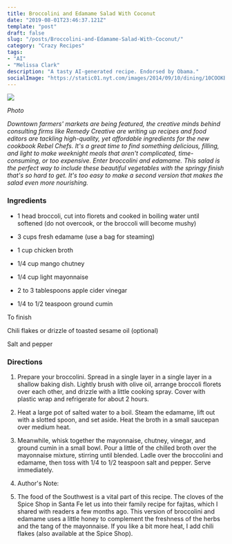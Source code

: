 ```yaml
---
title: Broccolini and Edamame Salad With Coconut
date: "2019-08-01T23:46:37.121Z"
template: "post"
draft: false
slug: "/posts/Broccolini-and-Edamame-Salad-With-Coconut/"
category: "Crazy Recipes"
tags:
- "AI"
- "Melissa Clark"
description: "A tasty AI-generated recipe. Endorsed by Obama."
socialImage: "https://static01.nyt.com/images/2014/09/10/dining/10COOKBOOK1/10COOKBOOK1-superJumbo.jpg"
---
```


![](https://static01.nyt.com/images/2014/09/10/dining/10COOKBOOK1/10COOKBOOK1-superJumbo.jpg)

*Photo*

*Downtown farmers' markets are being featured, the creative minds behind consulting firms like Remedy Creative are writing up recipes and food editors are tackling high-quality, yet affordable ingredients for the new cookbook Rebel Chefs. It's a great time to find something delicious, filling, and light to make weeknight meals that aren't complicated, time-consuming, or too expensive. Enter broccolini and edamame. This salad is the perfect way to include these beautiful vegetables with the springy finish that's so hard to get. It's too easy to make a second version that makes the salad even more nourishing.*
### Ingredients

* 1 head broccoli, cut into florets and cooked in boiling water until softened (do not overcook, or the broccoli will become mushy)

* 3 cups fresh edamame (use a bag for steaming)

* 1 cup chicken broth

* 1/4 cup mango chutney

* 1/4 cup light mayonnaise

* 2 to 3 tablespoons apple cider vinegar

* 1/4 to 1/2 teaspoon ground cumin

To finish

Chili flakes or drizzle of toasted sesame oil (optional)

Salt and pepper
### Directions

1. Prepare your broccolini. Spread in a single layer in a single layer in a shallow baking dish. Lightly brush with olive oil, arrange broccoli florets over each other, and drizzle with a little cooking spray. Cover with plastic wrap and refrigerate for about 2 hours.

1. Heat a large pot of salted water to a boil. Steam the edamame, lift out with a slotted spoon, and set aside. Heat the broth in a small saucepan over medium heat.

1. Meanwhile, whisk together the mayonnaise, chutney, vinegar, and ground cumin in a small bowl. Pour a little of the chilled broth over the mayonnaise mixture, stirring until blended. Ladle over the broccolini and edamame, then toss with 1/4 to 1/2 teaspoon salt and pepper. Serve immediately.

1. Author's Note:

1. The food of the Southwest is a vital part of this recipe. The cloves of the Spice Shop in Santa Fe let us into their family recipe for fajitas, which I shared with readers a few months ago. This version of broccolini and edamame uses a little honey to complement the freshness of the herbs and the tang of the mayonnaise. If you like a bit more heat, I add chili flakes (also available at the Spice Shop).

